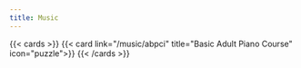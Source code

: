 ```yaml
---
title: Music
---
```


{{< cards >}}
{{< card link="/music/abpci" title="Basic Adult Piano Course" icon="puzzle">}}
{{< /cards >}}
